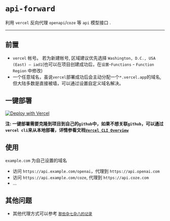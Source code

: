 # `api-forward` 

利用 `vercel` 反向代理 `openapi`/`coze` 等 `api` 模型接口 .

---  
## 前置
- `vercel` 帐号。 若为新建帐号, 区域建议优先选择 `Washington, D.C., USA (East) – iad1`(也可以在项目创建成功后，在`设置`-`Functions` - `Function Region` 中修改)
- 一个任意域名，虽说`vercel`部署成功后会主动分配一个`*.vercel.app`的域名, 但大陆多数是直接被墙，可以通过设置自定义域名解决。

## 一键部署
[![Deploy with Vercel](https://vercel.com/button)](https://vercel.com/new/clone?repository-url=https://github.com/0x5c0f/api-forward)  

**注: 一键部署需要克隆到项目到自己的`github`中，如果不想关联`github`，可以通过`vercel cli`来从本地部署，详情参看文档[`Vercel CLI Overview`](https://vercel.com/docs/cli)**    


## 使用
`example.com` 为自己设置的域名  
- 访问 `https://api.example.com/openai`，代理到 `https://api.openai.com`  
- 访问 `https://api.example.com/coze`, 代理到 `https://api.coze.com`
- ...

## 其他问题 
- 其他代理方式可以参考 [`那些杂七杂八的记录`](https://blog.0x5c0f.cc/posts/linux/%E9%82%A3%E4%BA%9B%E6%9D%82%E4%B8%83%E6%9D%82%E5%85%AB%E7%9A%84%E8%AE%B0%E5%BD%95.1/#openai-api%E6%8E%A5%E5%8F%A3%E5%8F%8D%E5%90%91%E4%BB%A3%E7%90%86%E5%AE%9E%E7%8E%B0%E5%9B%BD%E5%86%85%E7%9B%B4%E6%8E%A5%E4%BD%BF%E7%94%A8)  
